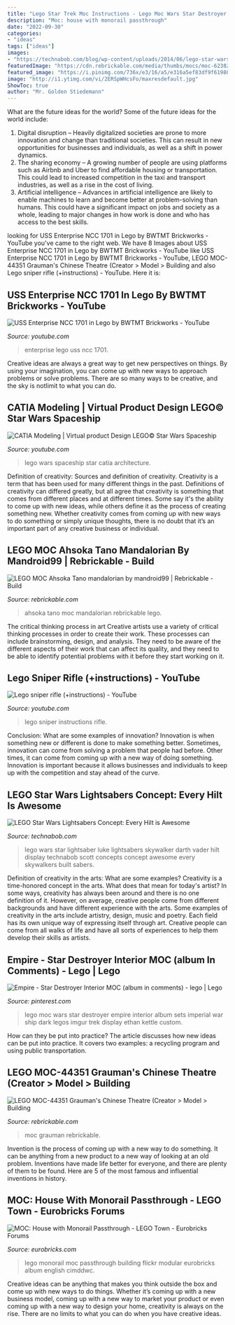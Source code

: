 ```yaml
---
title: "Lego Star Trek Moc Instructions - Lego Moc Wars Star Destroyer Empire Interior Album Sets Imperial War Ship Dark Legos Imgur Trek Display Ethan Kettle Custom"
description: "Moc: house with monorail passthrough"
date: "2022-09-30"
categories:
- "ideas"
tags: ["ideas"]
images:
- "https://technabob.com/blog/wp-content/uploads/2014/06/lego-star-wars-lightsaber-concepts-by-scott-peterson-6.jpg"
featuredImage: "https://cdn.rebrickable.com/media/thumbs/mocs/moc-62382.jpg/1000x800.jpg?1610446874.7029815"
featured_image: "https://i.pinimg.com/736x/e3/16/a5/e316a5ef83df9f619808045c6bee4d9c.jpg"
image: "http://i1.ytimg.com/vi/2ERSpWHcsFo/maxresdefault.jpg"
ShowToc: true
author: "Mr. Golden Stiedemann"
---
```



What are the future ideas for the world?
Some of the future ideas for the world include:
1. Digital disruption – Heavily digitalized societies are prone to more innovation and change than traditional societies. This can result in new opportunities for businesses and individuals, as well as a shift in power dynamics.
2. The sharing economy – A growing number of people are using platforms such as Airbnb and Uber to find affordable housing or transportation. This could lead to increased competition in the taxi and transport industries, as well as a rise in the cost of living.
3. Artificial intelligence – Advances in artificial intelligence are likely to enable machines to learn and become better at problem-solving than humans. This could have a significant impact on jobs and society as a whole, leading to major changes in how work is done and who has access to the best skills.

	

		
looking for USS Enterprise NCC 1701 in Lego by BWTMT Brickworks - YouTube you've came to the right web. We have 8 Images about USS Enterprise NCC 1701 in Lego by BWTMT Brickworks - YouTube like USS Enterprise NCC 1701 in Lego by BWTMT Brickworks - YouTube, LEGO MOC-44351 Grauman&#039;s Chinese Theatre (Creator &gt; Model &gt; Building and also Lego sniper rifle (+instructions) - YouTube. Here it is:
		
    
## USS Enterprise NCC 1701 In Lego By BWTMT Brickworks - YouTube

<img loading=lazy src="https://i.ytimg.com/vi/rbS4-6JvR7M/maxresdefault.jpg" onerror="this.onerror=null;this.src='https://tse4.mm.bing.net/th?id=OIP.nF5Sc-Td1jyNkOSBbn2qJAHaEK&amp;pid=15.1';" alt="USS Enterprise NCC 1701 in Lego by BWTMT Brickworks - YouTube">

_Source: youtube.com_

>enterprise lego uss ncc 1701. 

	

Creative ideas are always a great way to get new perspectives on things. By using your imagination, you can come up with new ways to approach problems or solve problems. There are so many ways to be creative, and the sky is notlimit to what you can do.

    
## CATIA Modeling | Virtual Product Design LEGO© Star Wars Spaceship

<img loading=lazy src="https://i.ytimg.com/vi/B8aEab9FEGE/maxresdefault.jpg" onerror="this.onerror=null;this.src='https://tse4.mm.bing.net/th?id=OIP.RcB6R1KC1p9xb1Bz3DyIcgHaEK&amp;pid=15.1';" alt="CATIA Modeling | Virtual product Design LEGO© Star Wars Spaceship">

_Source: youtube.com_

>lego wars spaceship star catia architecture. 

	

Definition of creativity: Sources and definition of creativity.
Creativity is a term that has been used for many different things in the past. Definitions of creativity can differed greatly, but all agree that creativity is something that comes from different places and at different times. Some say it's the ability to come up with new ideas, while others define it as the process of creating something new. Whether creativity comes from coming up with new ways to do something or simply unique thoughts, there is no doubt that it’s an important part of any creative business or individual.

    
## LEGO MOC Ahsoka Tano Mandalorian By Mandroid99 | Rebrickable - Build

<img loading=lazy src="https://cdn.rebrickable.com/media/thumbs/mocs/moc-62382.jpg/1000x800.jpg?1610446874.7029815" onerror="this.onerror=null;this.src='https://tse3.mm.bing.net/th?id=OIP.P8R5y5PduVxW4D6eipFu6QHaFj&amp;pid=15.1';" alt="LEGO MOC Ahsoka Tano mandalorian by mandroid99 | Rebrickable - Build">

_Source: rebrickable.com_

>ahsoka tano moc mandalorian rebrickable lego. 

	

The critical thinking process in art
Creative artists use a variety of critical thinking processes in order to create their work. These processes can include brainstorming, design, and analysis. They need to be aware of the different aspects of their work that can affect its quality, and they need to be able to identify potential problems with it before they start working on it.

    
## Lego Sniper Rifle (+instructions) - YouTube

<img loading=lazy src="http://i1.ytimg.com/vi/2ERSpWHcsFo/maxresdefault.jpg" onerror="this.onerror=null;this.src='https://tse3.mm.bing.net/th?id=OIP.CHrTClKrBJtW4i9gl8yVjgHaEK&amp;pid=15.1';" alt="Lego sniper rifle (+instructions) - YouTube">

_Source: youtube.com_

>lego sniper instructions rifle. 

	

Conclusion: What are some examples of innovation?
Innovation is when something new or different is done to make something better. Sometimes, innovation can come from solving a problem that people had before. Other times, it can come from coming up with a new way of doing something. Innovation is important because it allows businesses and individuals to keep up with the competition and stay ahead of the curve.

    
## LEGO Star Wars Lightsabers Concept: Every Hilt Is Awesome

<img loading=lazy src="https://technabob.com/blog/wp-content/uploads/2014/06/lego-star-wars-lightsaber-concepts-by-scott-peterson-6.jpg" onerror="this.onerror=null;this.src='https://tse3.mm.bing.net/th?id=OIP.6mLJyyhRaNNXsoN4m7qCWAHaE8&amp;pid=15.1';" alt="LEGO Star Wars Lightsabers Concept: Every Hilt is Awesome">

_Source: technabob.com_

>lego wars star lightsaber luke lightsabers skywalker darth vader hilt display technabob scott concepts concept awesome every skywalkers built sabers. 

	

Definition of creativity in the arts: What are some examples?
Creativity is a time-honored concept in the arts. What does that mean for today's artist? In some ways, creativity has always been around and there is no one definition of it. However, on average, creative people come from different backgrounds and have different experience with the arts. 
Some examples of creativity in the arts include artistry, design, music and poetry. Each field has its own unique way of expressing itself through art. Creative people can come from all walks of life and have all sorts of experiences to help them develop their skills as artists.

    
## Empire - Star Destroyer Interior MOC (album In Comments) - Lego | Lego

<img loading=lazy src="https://i.pinimg.com/736x/e3/16/a5/e316a5ef83df9f619808045c6bee4d9c.jpg" onerror="this.onerror=null;this.src='https://tse1.mm.bing.net/th?id=OIP.dbc8qS1OK_nCFkQwjyGZ4AHaHJ&amp;pid=15.1';" alt="Empire - Star Destroyer Interior MOC (album in comments) - lego | Lego">

_Source: pinterest.com_

>lego moc wars star destroyer empire interior album sets imperial war ship dark legos imgur trek display ethan kettle custom. 

	

How can they be put into practice?
The article discusses how new ideas can be put into practice. It covers two examples: a recycling program and using public transportation.

    
## LEGO MOC-44351 Grauman&#039;s Chinese Theatre (Creator &gt; Model &gt; Building

<img loading=lazy src="https://cdn.rebrickable.com/media/thumbs/mocs/moc-44351.jpg/1000x800p.jpg?1592330838.662536" onerror="this.onerror=null;this.src='https://tse3.mm.bing.net/th?id=OIP.Hji2LLRKB3K4oW8uqMzF_gHaF7&amp;pid=15.1';" alt="LEGO MOC-44351 Grauman&#039;s Chinese Theatre (Creator &gt; Model &gt; Building">

_Source: rebrickable.com_

>moc grauman rebrickable. 

	

Invention is the process of coming up with a new way to do something. It can be anything from a new product to a new way of looking at an old problem. Inventions have made life better for everyone, and there are plenty of them to be found. Here are 5 of the most famous and influential inventions in history.

    
## MOC: House With Monorail Passthrough - LEGO Town - Eurobricks Forums

<img loading=lazy src="https://farm1.staticflickr.com/559/20027229081_7347399c93_c.jpg" onerror="this.onerror=null;this.src='https://tse3.mm.bing.net/th?id=OIP.cDOJ21KU84QwujpzGt7LrAHaHa&amp;pid=15.1';" alt="MOC: House with Monorail Passthrough - LEGO Town - Eurobricks Forums">

_Source: eurobricks.com_

>lego monorail moc passthrough building flickr modular eurobricks album english cimddwc. 

	

Creative ideas can be anything that makes you think outside the box and come up with new ways to do things. Whether it’s coming up with a new business model, coming up with a new way to market your product or even coming up with a new way to design your home, creativity is always on the rise. There are no limits to what you can do when you have creative ideas.

